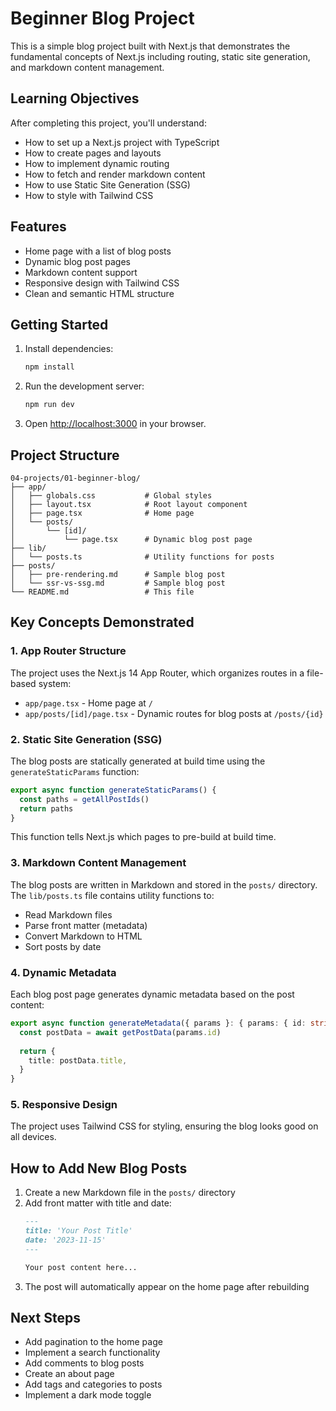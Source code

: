 # Beginner Blog Project

This is a simple blog project built with Next.js that demonstrates the fundamental concepts of Next.js including routing, static site generation, and markdown content management.

## Learning Objectives

After completing this project, you'll understand:

- How to set up a Next.js project with TypeScript
- How to create pages and layouts
- How to implement dynamic routing
- How to fetch and render markdown content
- How to use Static Site Generation (SSG)
- How to style with Tailwind CSS

## Features

- Home page with a list of blog posts
- Dynamic blog post pages
- Markdown content support
- Responsive design with Tailwind CSS
- Clean and semantic HTML structure

## Getting Started

1. Install dependencies:
   ```bash
   npm install
   ```

2. Run the development server:
   ```bash
   npm run dev
   ```

3. Open [http://localhost:3000](http://localhost:3000) in your browser.

## Project Structure

```
04-projects/01-beginner-blog/
├── app/
│   ├── globals.css           # Global styles
│   ├── layout.tsx            # Root layout component
│   ├── page.tsx              # Home page
│   └── posts/
│       └── [id]/
│           └── page.tsx      # Dynamic blog post page
├── lib/
│   └── posts.ts              # Utility functions for posts
├── posts/
│   ├── pre-rendering.md      # Sample blog post
│   └── ssr-vs-ssg.md         # Sample blog post
└── README.md                 # This file
```

## Key Concepts Demonstrated

### 1. App Router Structure

The project uses the Next.js 14 App Router, which organizes routes in a file-based system:

- `app/page.tsx` - Home page at `/`
- `app/posts/[id]/page.tsx` - Dynamic routes for blog posts at `/posts/{id}`

### 2. Static Site Generation (SSG)

The blog posts are statically generated at build time using the `generateStaticParams` function:

```typescript
export async function generateStaticParams() {
  const paths = getAllPostIds()
  return paths
}
```

This function tells Next.js which pages to pre-build at build time.

### 3. Markdown Content Management

The blog posts are written in Markdown and stored in the `posts/` directory. The `lib/posts.ts` file contains utility functions to:

- Read Markdown files
- Parse front matter (metadata)
- Convert Markdown to HTML
- Sort posts by date

### 4. Dynamic Metadata

Each blog post page generates dynamic metadata based on the post content:

```typescript
export async function generateMetadata({ params }: { params: { id: string } }) {
  const postData = await getPostData(params.id)
  
  return {
    title: postData.title,
  }
}
```

### 5. Responsive Design

The project uses Tailwind CSS for styling, ensuring the blog looks good on all devices.

## How to Add New Blog Posts

1. Create a new Markdown file in the `posts/` directory
2. Add front matter with title and date:
   ```markdown
   ---
   title: 'Your Post Title'
   date: '2023-11-15'
   ---
   
   Your post content here...
   ```
3. The post will automatically appear on the home page after rebuilding

## Next Steps

- Add pagination to the home page
- Implement a search functionality
- Add comments to blog posts
- Create an about page
- Add tags and categories to posts
- Implement a dark mode toggle